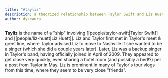 ```yaml
---
title: "#tayliz"
description: a theorized relationship between Taylor Swift and Liz Huett
author: dykeaura
---
```

**Tayliz** is the name of a "ship" involving [[people/taylor-swift|Taylor Swift]] and [[people/liz-huett|Liz Huett]]. Liz and Taylor first met in Taylor's meet & greet line, where Taylor advised Liz to move to Nashville if she wanted to be a singer (which she did a couple years later). Later, Liz was a backup singer in Taylor's band, having officially joined in April of 2009. They appeared to get close very quickly, even sharing a hotel room (and possibly a bed!?) per a post from Taylor in May. Liz is prominent in many of Taylor's tour vlogs from this time, where they seem to be very close "friends".
